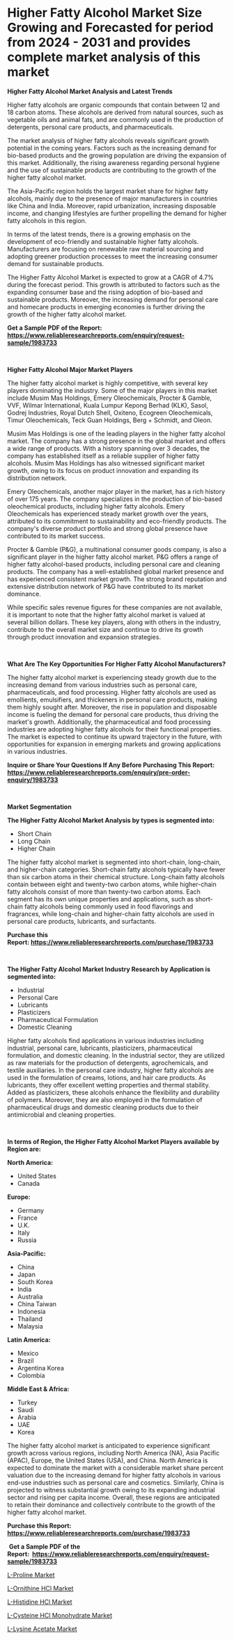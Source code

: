<p><h1>Higher Fatty Alcohol Market Size Growing and Forecasted for period from 2024 - 2031 and provides complete market analysis of this market</h1></p><p><strong>Higher Fatty Alcohol Market Analysis and Latest Trends</strong></p>
<p><p>Higher fatty alcohols are organic compounds that contain between 12 and 18 carbon atoms. These alcohols are derived from natural sources, such as vegetable oils and animal fats, and are commonly used in the production of detergents, personal care products, and pharmaceuticals.</p><p>The market analysis of higher fatty alcohols reveals significant growth potential in the coming years. Factors such as the increasing demand for bio-based products and the growing population are driving the expansion of this market. Additionally, the rising awareness regarding personal hygiene and the use of sustainable products are contributing to the growth of the higher fatty alcohol market.</p><p>The Asia-Pacific region holds the largest market share for higher fatty alcohols, mainly due to the presence of major manufacturers in countries like China and India. Moreover, rapid urbanization, increasing disposable income, and changing lifestyles are further propelling the demand for higher fatty alcohols in this region.</p><p>In terms of the latest trends, there is a growing emphasis on the development of eco-friendly and sustainable higher fatty alcohols. Manufacturers are focusing on renewable raw material sourcing and adopting greener production processes to meet the increasing consumer demand for sustainable products.</p><p>The Higher Fatty Alcohol Market is expected to grow at a CAGR of 4.7% during the forecast period. This growth is attributed to factors such as the expanding consumer base and the rising adoption of bio-based and sustainable products. Moreover, the increasing demand for personal care and homecare products in emerging economies is further driving the growth of the higher fatty alcohol market.</p></p>
<p><strong>Get a Sample PDF of the Report:&nbsp; <a href="https://www.reliableresearchreports.com/enquiry/request-sample/1983733">https://www.reliableresearchreports.com/enquiry/request-sample/1983733</a></strong></p>
<p>&nbsp;</p>
<p><strong>Higher Fatty Alcohol Major Market Players</strong></p>
<p><p>The higher fatty alcohol market is highly competitive, with several key players dominating the industry. Some of the major players in this market include Musim Mas Holdings, Emery Oleochemicals, Procter & Gamble, VVF, Wilmar International, Kuala Lumpur Kepong Berhad (KLK), Sasol, Godrej Industries, Royal Dutch Shell, Oxiteno, Ecogreen Oleochemicals, Timur Oleochemicals, Teck Guan Holdings, Berg + Schmidt, and Oleon.</p><p>Musim Mas Holdings is one of the leading players in the higher fatty alcohol market. The company has a strong presence in the global market and offers a wide range of products. With a history spanning over 3 decades, the company has established itself as a reliable supplier of higher fatty alcohols. Musim Mas Holdings has also witnessed significant market growth, owing to its focus on product innovation and expanding its distribution network.</p><p>Emery Oleochemicals, another major player in the market, has a rich history of over 175 years. The company specializes in the production of bio-based oleochemical products, including higher fatty alcohols. Emery Oleochemicals has experienced steady market growth over the years, attributed to its commitment to sustainability and eco-friendly products. The company's diverse product portfolio and strong global presence have contributed to its market success.</p><p>Procter & Gamble (P&G), a multinational consumer goods company, is also a significant player in the higher fatty alcohol market. P&G offers a range of higher fatty alcohol-based products, including personal care and cleaning products. The company has a well-established global market presence and has experienced consistent market growth. The strong brand reputation and extensive distribution network of P&G have contributed to its market dominance.</p><p>While specific sales revenue figures for these companies are not available, it is important to note that the higher fatty alcohol market is valued at several billion dollars. These key players, along with others in the industry, contribute to the overall market size and continue to drive its growth through product innovation and expansion strategies.</p></p>
<p>&nbsp;</p>
<p><strong>What Are The Key Opportunities For Higher Fatty Alcohol Manufacturers?</strong></p>
<p><p>The higher fatty alcohol market is experiencing steady growth due to the increasing demand from various industries such as personal care, pharmaceuticals, and food processing. Higher fatty alcohols are used as emollients, emulsifiers, and thickeners in personal care products, making them highly sought after. Moreover, the rise in population and disposable income is fueling the demand for personal care products, thus driving the market's growth. Additionally, the pharmaceutical and food processing industries are adopting higher fatty alcohols for their functional properties. The market is expected to continue its upward trajectory in the future, with opportunities for expansion in emerging markets and growing applications in various industries.</p></p>
<p><strong>Inquire or Share Your Questions If Any Before Purchasing This Report: <a href="https://www.reliableresearchreports.com/enquiry/pre-order-enquiry/1983733">https://www.reliableresearchreports.com/enquiry/pre-order-enquiry/1983733</a></strong></p>
<p>&nbsp;</p>
<p><strong>Market Segmentation</strong></p>
<p><strong>The Higher Fatty Alcohol Market Analysis by types is segmented into:</strong></p>
<p><ul><li>Short Chain</li><li>Long Chain</li><li>Higher Chain</li></ul></p>
<p><p>The higher fatty alcohol market is segmented into short-chain, long-chain, and higher-chain categories. Short-chain fatty alcohols typically have fewer than six carbon atoms in their chemical structure. Long-chain fatty alcohols contain between eight and twenty-two carbon atoms, while higher-chain fatty alcohols consist of more than twenty-two carbon atoms. Each segment has its own unique properties and applications, such as short-chain fatty alcohols being commonly used in food flavorings and fragrances, while long-chain and higher-chain fatty alcohols are used in personal care products, lubricants, and surfactants.</p></p>
<p><strong>Purchase this Report:&nbsp;<a href="https://www.reliableresearchreports.com/purchase/1983733">https://www.reliableresearchreports.com/purchase/1983733</a></strong></p>
<p>&nbsp;</p>
<p><strong>The Higher Fatty Alcohol Market Industry Research by Application is segmented into:</strong></p>
<p><ul><li>Industrial</li><li>Personal Care</li><li>Lubricants</li><li>Plasticizers</li><li>Pharmaceutical Formulation</li><li>Domestic Cleaning</li></ul></p>
<p><p>Higher fatty alcohols find applications in various industries including industrial, personal care, lubricants, plasticizers, pharmaceutical formulation, and domestic cleaning. In the industrial sector, they are utilized as raw materials for the production of detergents, agrochemicals, and textile auxiliaries. In the personal care industry, higher fatty alcohols are used in the formulation of creams, lotions, and hair care products. As lubricants, they offer excellent wetting properties and thermal stability. Added as plasticizers, these alcohols enhance the flexibility and durability of polymers. Moreover, they are also employed in the formulation of pharmaceutical drugs and domestic cleaning products due to their antimicrobial and cleaning properties.</p></p>
<p>&nbsp;</p>
<p><strong>In terms of Region, the Higher Fatty Alcohol Market Players available by Region are:</strong></p>
<p>
    <p> <strong> North America: </strong>
        <ul>
            <li>United States</li>
            <li>Canada</li>
        </ul>
        </p> 
    <p> <strong> Europe: </strong>
        <ul>
            <li>Germany</li>
            <li>France</li>
            <li>U.K.</li>
            <li>Italy</li>
            <li>Russia</li>
        </ul>
        </p> 
    <p> <strong> Asia-Pacific: </strong>
        <ul>
            <li>China</li>
            <li>Japan</li>
            <li>South Korea</li>
            <li>India</li>
            <li>Australia</li>
            <li>China Taiwan</li>
            <li>Indonesia</li>
            <li>Thailand</li>
            <li>Malaysia</li>
        </ul>
        </p> 
    <p> <strong> Latin America: </strong>
        <ul>
            <li>Mexico</li>
            <li>Brazil</li>
            <li>Argentina Korea</li>
            <li>Colombia</li>
        </ul>
        </p> 
    <p> <strong> Middle East & Africa: </strong>
        <ul>
            <li>Turkey</li>
            <li>Saudi</li>
            <li>Arabia</li>
            <li>UAE</li>
            <li>Korea</li>
        </ul>
    </p>
    </p>
<p><p>The higher fatty alcohol market is anticipated to experience significant growth across various regions, including North America (NA), Asia Pacific (APAC), Europe, the United States (USA), and China. North America is expected to dominate the market with a considerable market share percent valuation due to the increasing demand for higher fatty alcohols in various end-use industries such as personal care and cosmetics. Similarly, China is projected to witness substantial growth owing to its expanding industrial sector and rising per capita income. Overall, these regions are anticipated to retain their dominance and collectively contribute to the growth of the higher fatty alcohol market.</p></p>
<p><strong>Purchase this Report: <a href="https://www.reliableresearchreports.com/purchase/1983733">https://www.reliableresearchreports.com/purchase/1983733</a></strong></p>
<p>&nbsp;<strong>Get a Sample PDF of the Report:&nbsp;&nbsp;<a href="https://www.reliableresearchreports.com/enquiry/request-sample/1983733">https://www.reliableresearchreports.com/enquiry/request-sample/1983733</a></strong></p>
<p><strong></strong></p>
<p><p><a href="https://github.com/ambrozg/Market-Research-Report-List-1/blob/main/l-proline-market.md">L-Proline Market</a></p><p><a href="https://github.com/dzharov81/Market-Research-Report-List-1/blob/main/l-ornithine-hcl-market.md">L-Ornithine HCl Market</a></p><p><a href="https://github.com/deliacustodio40/Market-Research-Report-List-2/blob/main/l-histidine-hcl-market.md">L-Histidine HCl Market</a></p><p><a href="https://github.com/maliyahmorrow6654/Market-Research-Report-List-2/blob/main/l-cysteine-hcl-monohydrate-market.md">L-Cysteine HCl Monohydrate Market</a></p><p><a href="https://github.com/scarol104/Market-Research-Report-List-2/blob/main/l-lysine-acetate-market.md">L-Lysine Acetate Market</a></p></p>